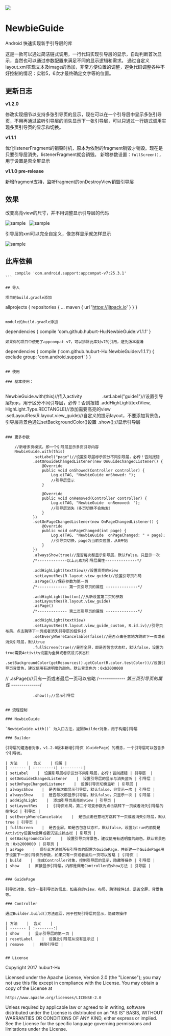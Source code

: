 [![](https://jitpack.io/v/huburt-Hu/NewbieGuide.svg)](https://jitpack.io/#huburt-Hu/NewbieGuide)


# NewbieGuide
Android 快速实现新手引导层的库

这是一款可以通过简洁链式调用，一行代码实现引导层的显示，自动判断首次显示，当然也可以通过参数配置来满足不同的显示逻辑和需求。
通过自定义layout.xml实现文本及image的添加，非常方便位置的调整，避免代码调整各种不好控制的情况：实验5，6次才最终确定文字等的位置。

## 更新日志

**v1.2.0**

修改实现细节以支持多张引导页的显示，现在可以在一个引导层中显示多张引导页，不用再通过监听引导层的消失显示下一张引导层，可以只通过一行链式调用实现多页引导页的显示和切换。


**v1.1.1**

优化listenerFragment的销毁时机，原本为依附的fragment销毁才销毁。现在是只要引导层消失，listenerFragment就会销毁。
新增参数设置：`fullScreen()`，用于设置是否全屏显示


**v1.1.0 pre-release**

新增fragment支持，监听fragment的onDestroyView销毁引导层


## 效果

改变高亮view的尺寸，并不用调整显示引导层的代码

![sample](https://github.com/huburt-Hu/NewbieGuide/raw/master/screenshoot/device-2017-08-09-161703.png)  
![sample](https://github.com/huburt-Hu/NewbieGuide/raw/master/screenshoot/change_size.png)

引导层的xml可以完全自定义，像怎样显示就怎样显示

![sample](https://github.com/huburt-Hu/NewbieGuide/raw/master/screenshoot/device-2017-11-03-151550.png)


## 此库依赖

```
    compile 'com.android.support:appcompat-v7:25.3.1'
``` 

## 导入

项目的build.gradle添加

```
allprojects {
		repositories {
			...
			maven { url 'https://jitpack.io' }
		}
	}
```

module的build.gradle添加

```
 dependencies {
	  compile 'com.github.huburt-Hu:NewbieGuide:v1.1.1'
	}
```
如果你的项目中使用了appcompat-v7，可以排除此库对v7的引用，避免版本混淆

```
 dependencies {
	  compile ('com.github.huburt-Hu:NewbieGuide:v1.1.1') {
            exclude group: 'com.android.support'
      }
 }
```

## 使用

### 基本使用：


```
NewbieGuide.with(this)//传入activity
                .setLabel("guide1")//设置引导层标示，用于区分不同引导层，必传！否则报错
                .addHighLight(textView, HighLight.Type.RECTANGLE)//添加需要高亮的view
                .setLayoutRes(R.layout.view_guide)//自定义的提示layout，不要添加背景色，引导层背景色通过setBackgroundColor()设置
                .show();//显示引导层
```

### 更多参数

```
        //新增多页模式，即一个引导层显示多页引导内容
        NewbieGuide.with(this)
                .setLabel("page")//设置引导层标示区分不同引导层，必传！否则报错
                .setOnGuideChangedListener(new OnGuideChangedListener() {
                    @Override
                    public void onShowed(Controller controller) {
                        Log.e(TAG, "NewbieGuide onShowed: ");
                        //引导层显示
                    }

                    @Override
                    public void onRemoved(Controller controller) {
                        Log.e(TAG, "NewbieGuide  onRemoved: ");
                        //引导层消失（多页切换不会触发）
                    }
                })
                .setOnPageChangedListener(new OnPageChangedListener() {
                    @Override
                    public void onPageChanged(int page) {
                        Log.e(TAG, "NewbieGuide  onPageChanged: " + page);
                        //引导页切换，page为当前页位置，从0开始
                    }
                })
                .alwaysShow(true)//是否每次都显示引导层，默认false，只显示一次
                /*-------------以上元素为引导层属性--------------*/

                .addHighLight(textView)//设置高亮的view
                .setLayoutRes(R.layout.view_guide)//设置引导页布局
                .asPage()//保存参数为第一页
                /*------------- 第一页引导页的属性 --------------*/

                .addHighLight(button)//从新设置第二页的参数
                .setLayoutRes(R.layout.view_guide)
                .asPage()
                /*------------- 第二页引导页的属性 --------------*/

                .addHighLight(textView)
                .setLayoutRes(R.layout.view_guide_custom, R.id.iv)//引导页布局，点击跳转下一页或者消失引导层的控件id
                .setEveryWhereCancelable(false)//是否点击任意地方跳转下一页或者消失引导层，默认true
                .fullScreen(true)//是否全屏，即是否包含状态栏，默认false，设置为true需要Activity设置为全屏或者沉浸式状态栏
                .setBackgroundColor(getResources().getColor(R.color.testColor))//设置引导页背景色，建议使用有透明度的颜色，默认背景色为：0xb2000000
//                .asPage()//只有一页或者最后一页可以省略
                /*------------- 第三页引导页的属性 --------------*/

                .show();//显示引导层
```

## 流程控制

### NewbieGuide

`NewbieGuide.with()` 为入口方法，返回Builder对象，用于构建引导层

### Builder

引导层的建造者对象，v1.2.0版本新增引导页（GuidePage）的概念，一个引导层可以包含多个引导页。

| 方法    |  含义    | 归属 |
| ------- | :--------:| :--------:|
| setLabel    |  设置引导层标示区分不同引导层，必传！否则报错 | 引导层  |
| setOnGuideChangedListener    |  设置引导层的显示与消失监听 | 引导层 |
| setOnPageChangedListener    |  设置引导页切换监听 | 引导层 |
| alwaysShow    |  是否每次都显示引导层，默认false，只显示一次 | 引导层 |
| alwaysShow    |  是否每次都显示引导层，默认false，只显示一次 | 引导层 |
| addHighLight    |  添加引导页高亮的view | 引导页 |
| setLayoutRes    |  引导页布局，第二个可变参数为点击跳转下一页或者消失引导层的控件id | 引导页 |
| setEveryWhereCancelable    |  是否点击任意地方跳转下一页或者消失引导层，默认true | 引导页 |
| fullScreen    |  是否全屏，即是否包含状态栏，默认false，设置为true的前提是Activity设置为全屏或者沉浸式状态栏 | 引导页 |
| setBackgroundColor    |  设置引导页背景色，建议使用有透明度的颜色，默认背景色为：0xb2000000 | 引导页 |
| asPage    |  保存此方法前所有引导页的配置为GuidePage，并新建一个GuidePage用于设置下一张引导页的参数，如果只有一页或者最后一页可以省略 | 引导页 |
| build    |  生成Controller对象，控制引导层的显示，隐藏等操作 | 引导层 |
| show    |  直接显示引导层，内部是调用Controller的show方法 | 引导层 |


### GuidePage

引导页对象，包含一张引导页的信息，如高亮的view，布局，跳转控件id，是否全屏，背景色等。

### Controller

通过Builder.build()方法返回，用于控制引导层的显示，隐藏等操作

| 方法    |  含义    |
| ------- | :--------:|
| show    |  显示引导层的第一页 |
| resetLabel    |  设置此引导层从没有显示过 |
| remove    |  移除引导层 |


## License

```
 Copyright 2017 huburt-Hu

Licensed under the Apache License, Version 2.0 (the "License");
you may not use this file except in compliance with the License.
You may obtain a copy of the License at

    http://www.apache.org/licenses/LICENSE-2.0

Unless required by applicable law or agreed to in writing, software
distributed under the License is distributed on an "AS IS" BASIS,
WITHOUT WARRANTIES OR CONDITIONS OF ANY KIND, either express or implied.
See the License for the specific language governing permissions and
limitations under the License.
```
